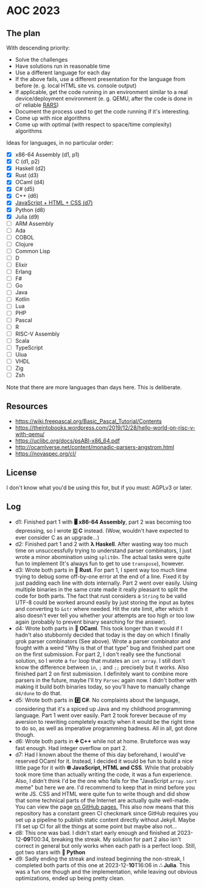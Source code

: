 # AOC 2023
## The plan
With descending priority:
- Solve the challenges
- Have solutions run in reasonable time
- Use a different language for each day
- If the above fails, use a different presentation for the language from before (e. g. local HTML site vs. console output)
- If applicable, get the code running in an environment similar to a real device/deployment environment (e. g. QEMU, after the code is done in ol' reliable [RARS](https://github.com/TheThirdOne/rars))
- Document the process used to get the code running if it's interesting.
- Come up with nice algorithms
- Come up with optimal (with respect to space/time complexity) algorithms

Ideas for languages, in no particular order:
- [x] x86-64 Assembly (d1, p1)
- [x] C (d1, p2)
- [x] Haskell (d2)
- [x] Rust (d3)
- [x] OCaml (d4)
- [x] C# (d5)
- [x] C++ (d6)
- [x] [JavaScript + HTML + CSS (d7)](https://maxi0604.github.io/aoc2023/d7)
- [x] Python (d8)
- [x] Julia (d9)
- [ ] ARM Assembly
- [ ] Ada
- [ ] COBOL
- [ ] Clojure
- [ ] Common Lisp
- [ ] D
- [ ] Elixir
- [ ] Erlang
- [ ] F#
- [ ] Go
- [ ] Java
- [ ] Kotlin
- [ ] Lua
- [ ] PHP
- [ ] Pascal
- [ ] R
- [ ] RISC-V Assembly
- [ ] Scala
- [ ] TypeScript
- [ ] Uiua
- [ ] VHDL
- [ ] Zig
- [ ] Zsh

Note that there are more languages than days here. This is deliberate.

## Resources
- https://wiki.freepascal.org/Basic_Pascal_Tutorial/Contents
- https://theintobooks.wordpress.com/2019/12/28/hello-world-on-risc-v-with-qemu/
- https://uclibc.org/docs/psABI-x86_64.pdf
- http://ocamlverse.net/content/monadic-parsers-angstrom.html
- https://novaspec.org/cl/
## License
I don't know what you'd be using this for, but if you must: AGPLv3 or later.
## Log
- d1: Finished part 1 with **🖥️ x86-64 Assembly**, part 2 was becoming too depressing, so I wrote **🇨 C** instead. (Wow, wouldn't have expected to ever consider C as an upgrade...)
- d2: Finished part 1 and 2 with **λ Haskell**. After wasting way too much time on unsuccessfully trying to understand parser combinators, I just wrote a minor abomination using `splitOn`. The actual tasks were quite fun to implement (It's always fun to get to use `transpose`), however.
- d3: Wrote both parts in **🦀 Rust**. For part 1, I spent way too much time trying to debug some off-by-one error at the end of a line. Fixed it by just padding each line with dots internally. Part 2 went over easily. Using multiple binaries in the same crate made it really pleasant to split the code for both parts. The fact that rust considers a `String` to be valid UTF-8 could be worked around easily by just storing the input as bytes and converting to `&str` where needed. Hit the rate limit, after which it also doesn't ever tell you whether your attempts are too high or too low again (probably to prevent binary searching for the answer).
- d4: Wrote both parts in **🐫 OCaml**. This took longer than it would if I hadn't also stubbornly decided that today is the day on which I finally grok parser combinators (See above). Wrote a parser combinator and fought with a weird "Why is that of that type" bug and finished part one on the first submission. For part 2, I don't really see the functional solution, so I wrote a `for` loop that mutates an `int array`. I still don't know the difference between `in`, `;` and `;;` precisely but it works. Also finished part 2 on first submission. I definitely want to combine more parsers in the future, maybe I'll try `Parsec` again now. I didn't bother with making it build both binaries today, so you'll have to manually change `d4/dune` to do that.
- d5: Wrote both parts in **#️⃣ C#**. No complaints about the language, considering that it's a spiced up Java and my childhood programming language. Part 1 went over easily. Part 2 took forever because of my aversion to rewriting completely exactly when it would be the right time to do so, as well as imperative programming badness. All in all, got done though.
- d6: Wrote both parts in **➕ C++** while not at home. Bruteforce was way fast enough. Had integer overflow on part 2.
- d7: Had I known about the theme of this day beforehand, I would've reserved OCaml for it. Instead, I decided it would be fun to build a nice little page for it with **🌐 JavaScript, HTML and CSS**. While that probably took more time than actually writing the code, it was a fun experience. Also, I didn't think I'd be the one who falls for the "JavaScript `array.sort` meme" but here we are. I'd recommend to keep that in mind before you write JS. CSS and HTML were quite fun to write though and did show that some technical parts of the Internet are actually quite well-made. You can view the page [on GitHub pages.](https://maxi0604.github.io/aoc2023/d7) This also now means that this repository has a constant green CI checkmark since GitHub requires you set up a pipeline to publish static content directly without Jekyll. Maybe I'll set up CI for all the things at some point but maybe also not...
- d8: This one was bad. I didn't start early enough and finished at 2023-12-**09**T00:34, breaking the streak. My solution for part 2 also isn't correct in general but only works when each path is a perfect loop. Still, got two stars with **🐍 Python**
- d9: Sadly ending the streak and instead beginning the non-streak, I completed both parts of this one at 2023-12-**10**T16:06 in **∴ Julia**. This was a fun one though and the implementation, while leaving out obvious optimizations, ended up being pretty clean.
